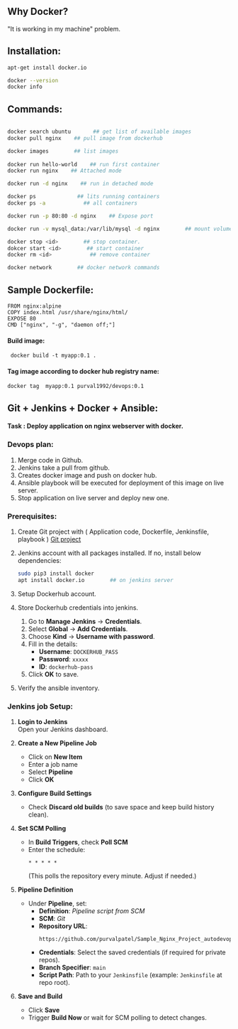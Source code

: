 Why Docker?
-----------
"It is working in my machine" problem.

Installation:
-------------

```bash
apt-get install docker.io

docker --version
docker info
```

Commands:
---------
```bash

docker search ubuntu       ## get list of available images
docker pull nginx    ## pull image from dockerhub

docker images        ## list images
    
docker run hello-world    ## run first container
docker run nginx    ## Attached mode

docker run -d nginx    ## run in detached mode

docker ps             ## lits running containers
docker ps -a            ## all containers

docker run -p 80:80 -d nginx    ## Expose port

docker run -v mysql_data:/var/lib/mysql -d nginx        ## mount volume

docker stop <id>        ## stop container.
dokcer start <id>        ## start container
docker rm <id>            ## remove container

docker network        ## docker network commands
```
Sample Dockerfile:
------------------
```
FROM nginx:alpine
COPY index.html /usr/share/nginx/html/
EXPOSE 80
CMD ["nginx", "-g", "daemon off;"]
```
#### Build image:
` docker build -t myapp:0.1 .`

#### Tag image according to docker hub registry name:
`docker tag  myapp:0.1 purval1992/devops:0.1`


Git + Jenkins + Docker + Ansible:
---------------------------------
#### Task : Deploy application on nginx webserver with docker.

### Devops plan:
1. Merge code in Github.
2. Jenkins take a pull from github.
3. Creates docker image and push on docker hub.
4. Ansible playbook will be executed for deployment of this image on live server.
5. Stop application on live server and deploy new one.

### Prerequisites:
1. Create Git project with ( Application code, Dockerfile, Jenkinsfile, playbook )
    [Git project](https://github.com/purvalpatel/Sample_Nginx_Project_autodevops)
   
2. Jenkins account with all packages installed.
   If no, install below dependencies:
    ```bash
    sudo pip3 install docker
    apt install docker.io        ## on jenkins server
    ```
   
4. Setup Dockerhub account.
5. Store Dockerhub credentials into jenkins.
    1. Go to **Manage Jenkins** → **Credentials**.
    2. Select **Global** → **Add Credentials**.
    3. Choose **Kind** → **Username with password**.
    4. Fill in the details:
       - **Username**: `DOCKERHUB_PASS`
       - **Password**: `xxxxx`
       - **ID**: `dockerhub-pass`
    5. Click **OK** to save.

6. Verify the ansible inventory.
   
### Jenkins job Setup:
1. **Login to Jenkins**  
   Open your Jenkins dashboard.

2. **Create a New Pipeline Job**  
   - Click on **New Item**  
   - Enter a job name  
   - Select **Pipeline**  
   - Click **OK**

3. **Configure Build Settings**  
   - Check **Discard old builds** (to save space and keep build history clean).

4. **Set SCM Polling**  
   - In **Build Triggers**, check **Poll SCM**  
   - Enter the schedule:  
     ```
     * * * * *
     ```
     (This polls the repository every minute. Adjust if needed.)

5. **Pipeline Definition**  
   - Under **Pipeline**, set:
     - **Definition**: *Pipeline script from SCM*  
     - **SCM**: *Git*  
     - **Repository URL**:  
       ```
       https://github.com/purvalpatel/Sample_Nginx_Project_autodevops.git
       ```
     - **Credentials**: Select the saved credentials (if required for private repos).  
     - **Branch Specifier**: `main`  
     - **Script Path**: Path to your `Jenkinsfile` (example: `Jenkinsfile` at repo root).

6. **Save and Build**  
   - Click **Save**  
   - Trigger **Build Now** or wait for SCM polling to detect changes.

